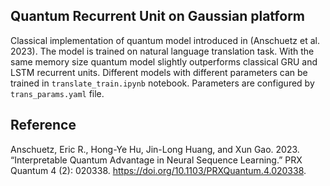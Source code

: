 ## Quantum Recurrent Unit on Gaussian platform
Classical implementation of quantum model introduced in (Anschuetz et al. 2023). The model is trained on natural language translation task. With the same memory size quantum model slightly outperforms classical GRU and LSTM recurrent units. Different models with different parameters can be trained in `translate_train.ipynb` notebook. Parameters are configured by `trans_params.yaml` file.

## Reference
Anschuetz, Eric R., Hong-Ye Hu, Jin-Long Huang, and Xun Gao. 2023. “Interpretable Quantum Advantage in Neural Sequence Learning.” PRX Quantum 4 (2): 020338. https://doi.org/10.1103/PRXQuantum.4.020338.
